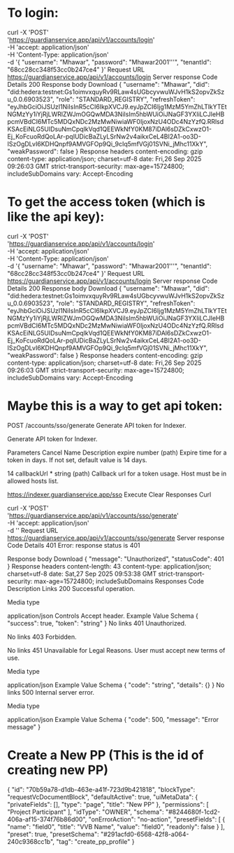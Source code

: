 # To login: 

curl -X 'POST' \
  'https://guardianservice.app/api/v1/accounts/login' \
  -H 'accept: application/json' \
  -H 'Content-Type: application/json' \
  -d '{
  "username": "Mhawar",
  "password": "Mhawar2001'\''",
  "tenantId": "68cc28cc348f53cc0b247ce4"
}'
Request URL
https://guardianservice.app/api/v1/accounts/login
Server response
Code	Details
200	
Response body
Download
{
  "username": "Mhawar",
  "did": "did:hedera:testnet:Gs1oimvxquyRv9RLaw4sUGbcyvwuWJvH1kS2opvZkSzu_0.0.6903523",
  "role": "STANDARD_REGISTRY",
  "refreshToken": "eyJhbGciOiJSUzI1NiIsInR5cCI6IkpXVCJ9.eyJpZCI6Ijg1MzM5YmZhLTlkYTEtNGMzYy1iYjRjLWRlZWJmOGQwMDA3NiIsIm5hbWUiOiJNaGF3YXIiLCJleHBpcmVBdCI6MTc5MDQxNDc2MzMwNiwiaWF0IjoxNzU4ODc4NzYzfQ.RRlsdKSAcEiNLG5UIDsuNmCpqlkVqd1QEEWkNfY0KM87iDAl6sDZkCxwzO1-Ej_KoFcuoRdQoLAr-pqIUDicBaZLyLSrNw2v4aikxCeL4BI2A1-oo3D-ISzOgDLvI6KDHQnpf9AMVGFOp9Qi_9cIq5mfVGj01SVNi_jMhc11XkY",
  "weakPassword": false
}
Response headers
 content-encoding: gzip 
 content-type: application/json; charset=utf-8 
 date: Fri,26 Sep 2025 09:26:03 GMT 
 strict-transport-security: max-age=15724800; includeSubDomains 
 vary: Accept-Encoding 

 # To get the access token (which is like the api key):

 curl -X 'POST' \
  'https://guardianservice.app/api/v1/accounts/login' \
  -H 'accept: application/json' \
  -H 'Content-Type: application/json' \
  -d '{
  "username": "Mhawar",
  "password": "Mhawar2001'\''",
  "tenantId": "68cc28cc348f53cc0b247ce4"
}'
Request URL
https://guardianservice.app/api/v1/accounts/login
Server response
Code	Details
200	
Response body
Download
{
  "username": "Mhawar",
  "did": "did:hedera:testnet:Gs1oimvxquyRv9RLaw4sUGbcyvwuWJvH1kS2opvZkSzu_0.0.6903523",
  "role": "STANDARD_REGISTRY",
  "refreshToken": "eyJhbGciOiJSUzI1NiIsInR5cCI6IkpXVCJ9.eyJpZCI6Ijg1MzM5YmZhLTlkYTEtNGMzYy1iYjRjLWRlZWJmOGQwMDA3NiIsIm5hbWUiOiJNaGF3YXIiLCJleHBpcmVBdCI6MTc5MDQxNDc2MzMwNiwiaWF0IjoxNzU4ODc4NzYzfQ.RRlsdKSAcEiNLG5UIDsuNmCpqlkVqd1QEEWkNfY0KM87iDAl6sDZkCxwzO1-Ej_KoFcuoRdQoLAr-pqIUDicBaZLyLSrNw2v4aikxCeL4BI2A1-oo3D-ISzOgDLvI6KDHQnpf9AMVGFOp9Qi_9cIq5mfVGj01SVNi_jMhc11XkY",
  "weakPassword": false
}
Response headers
 content-encoding: gzip 
 content-type: application/json; charset=utf-8 
 date: Fri,26 Sep 2025 09:26:03 GMT 
 strict-transport-security: max-age=15724800; includeSubDomains 
 vary: Accept-Encoding 

 # Maybe this is a way to get api token:

 POST
/accounts/sso/generate
Generate API token for Indexer.


Generate API token for Indexer.

Parameters
Cancel
Name	Description
expire
number
(path)
Expire time for a token in days. If not set, default value is 14 days.

14
callbackUrl *
string
(path)
Callback url for a token usage. Host must be in allowed hosts list.

https://indexer.guardianservice.app/sso
Execute
Clear
Responses
Curl

curl -X 'POST' \
  'https://guardianservice.app/api/v1/accounts/sso/generate' \
  -H 'accept: application/json' \
  -d ''
Request URL
https://guardianservice.app/api/v1/accounts/sso/generate
Server response
Code	Details
401	
Error: response status is 401

Response body
Download
{
  "message": "Unauthorized",
  "statusCode": 401
}
Response headers
 content-length: 43 
 content-type: application/json; charset=utf-8 
 date: Sat,27 Sep 2025 09:53:38 GMT 
 strict-transport-security: max-age=15724800; includeSubDomains 
Responses
Code	Description	Links
200	
Successful operation.

Media type

application/json
Controls Accept header.
Example Value
Schema
{
  "success": true,
  "token": "string"
}
No links
401	
Unauthorized.

No links
403	
Forbidden.

No links
451	
Unavailable for Legal Reasons. User must accept new terms of use.

Media type

application/json
Example Value
Schema
{
  "code": "string",
  "details": {}
}
No links
500	
Internal server error.

Media type

application/json
Example Value
Schema
{
  "code": 500,
  "message": "Error message"
}

# Create a New PP (This is the id of creating new PP)

{
  "id": "70b59a78-d1db-463e-a41f-723d9b421818",
  "blockType": "requestVcDocumentBlock",
  "defaultActive": true,
  "uiMetaData": {
    "privateFields": [],
    "type": "page",
    "title": "New PP"
  },
  "permissions": [
    "Project Participant"
  ],
  "idType": "OWNER",
  "schema": "#8244680f-1cd2-406a-af15-374f76b86d00",
  "onErrorAction": "no-action",
  "presetFields": [
    {
      "name": "field0",
      "title": "VVB Name",
      "value": "field0",
      "readonly": false
    }
  ],
  "preset": true,
  "presetSchema": "#291acfd0-6568-42f8-a064-240c9368cc1b",
  "tag": "create_pp_profile"
}
